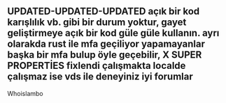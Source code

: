 UPDATED-UPDATED-UPDATED
açık bir kod karışlılık vb. gibi bir durum yoktur, gayet geliştirmeye açık bir kod güle güle kullanın. ayrı olarakda rust ile mfa geçiliyor yapamayanlar başka bir mfa bulup öyle geçebilir, X SUPER PROPERTİES fixlendi çalışmakta localde çalışmaz ise vds ile deneyiniz iyi forumlar
-----------------------------------------------------------------------------------------------------
Whoislambo
